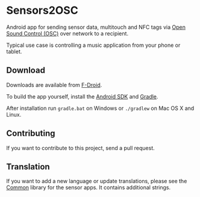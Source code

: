 # Sensors2OSC

Android app for sending sensor data, multitouch and NFC tags via [Open Sound Control (OSC)](http://opensoundcontrol.org/) over network to a recipient. 

Typical use case is controlling a music application from your phone or tablet.

## Download

Downloads are available from [F-Droid](https://f-droid.org/repository/browse/?fdid=org.sensors2.osc).

To build the app yourself, install the [Android SDK](https://developer.android.com/studio/index.html) and [Gradle](https://gradle.org/). 

After installation run `gradle.bat` on Windows or `./gradlew` on Mac OS X and Linux.

## Contributing

If you want to contribute to this project, send a pull request.

## Translation

If you want to add a new language or update translations, please see the [Common](https://github.com/SensorApps/Common) library for the sensor apps. It contains additional strings.
